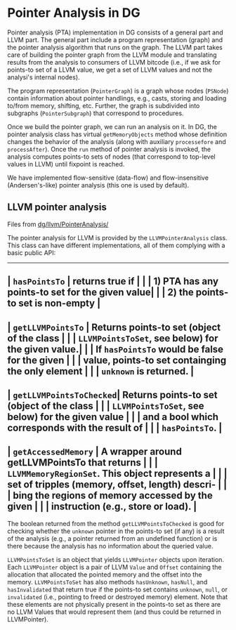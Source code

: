 # Pointer Analysis in DG

Pointer analysis (PTA) implementation in DG consists of a general part and LLVM
part.  The general part include a program representation (graph) and the
pointer analysis algorithm that runs on the graph.  The LLVM part takes care of
building the pointer graph from the LLVM module and translating results from
the analysis to consumers of LLVM bitcode (i.e., if we ask for points-to set of
a LLVM value, we get a set of LLVM values and not the analysi's internal
nodes).

The program representation (`PointerGraph`) is a graph whose nodes (`PSNode`)
contain information about pointer handlings, e.g., casts, storing and loading
to/from memory, shifting, etc.  Further, the graph is subdivided into subgraphs
(`PointerSubgraph`) that correspond to procedures.

Once we build the pointer graph, we can run an analysis on it.  In DG, the
pointer analysis class has virtual `getMemoryObjects` method whose definition
changes the behavior of the analysis (along with auxiliary `processefore` and
`processAfter`).  Once the `run` method of pointer analysis is invoked, the
analysis computes points-to sets of nodes (that correspond to top-level values
in LLVM) until fixpoint is reached.

We have implemented flow-sensitive (data-flow) and flow-insensitive
(Andersen's-like) pointer analysis (this one is used by default).

## LLVM pointer analysis

Files from [dg/llvm/PointerAnalysis/](../include/dg/llvm/PointerAnalysis/)

The pointer analysis for LLVM is provided by the `LLVMPointerAnalysis` class.
This class can have different implementations, all of them complying with a
basic public API:

 -------------------------------------------------------------------------------
 | `hasPointsTo`           |  returns true if                                  |
 |                         |   1) PTA has any points-to set for the given value|
 |                         |   2) the points-to set is non-empty               |
 -------------------------------------------------------------------------------
 | `getLLVMPointsTo`       | Returns points-to set (object of the class        |
 |                         | `LLVMPointsToSet`, see below) for the given value.|
 |                         | If `hasPointsTo` would be false for the given     |
 |                         | value, points-to set containging the only element |
 |                         | `unknown` is returned.                            |
 -------------------------------------------------------------------------------
 | `getLLVMPointsToChecked`| Returns points-to set (object of the class        |
 |                         | `LLVMPointsToSet`, see below) for the given value |
 |                         | and a bool which corresponds with the result of   |
 |                         | `hasPointsTo`.                                    |
 -------------------------------------------------------------------------------
 | `getAccessedMemory`     | A wrapper around getLLVMPointsTo that returns     |
 |                         | `LLVMMemoryRegionSet`. This object represents a   |
 |                         | set of tripples (memory, offset, length) descri-  |
 |                         | bing the regions of memory accessed by the given  |
 |                         | instruction (e.g., store or load).                |
 -------------------------------------------------------------------------------

The boolean returned from the method `getLLVMPointsToChecked` is good for
checking whether the `unknown` pointer in the points-to set (if any) is a
result of the analysis (e.g., a pointer returned from an undefined function) or
is there because the analysis has no information about the queried value.

`LLVMPointsToSet` is an object that yields `LLVMPointer` objects upon
iteration.  Each `LLVMPointer` object is a pair of LLVM `Value` and `Offset`
containing the allocation that allocated the pointed memory and the offset into
the memory.  `LLVMPointsToSet` has also methods `hasUnknown`, `hasNull`, and
`hasInvalidated` that return true if the points-to set contains `unknown`,
`null`, or `invalidated` (i.e., pointing to freed or destroyed memory) element.
Note that these elements are not physically present in the points-to set as
there are no LLVM Values that would represent them (and thus could be returned
in LLVMPointer).
